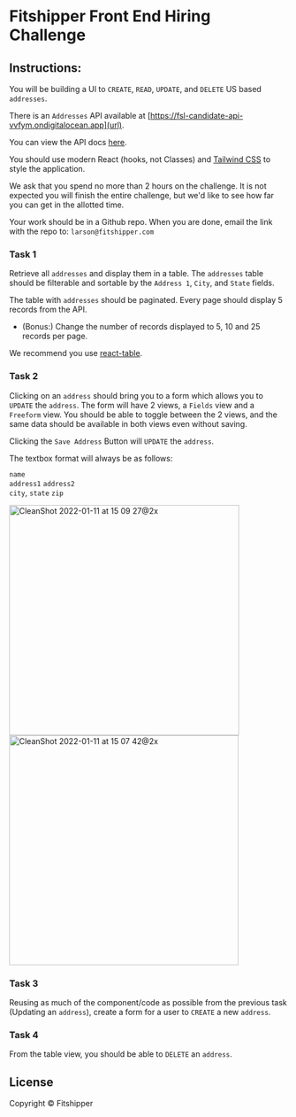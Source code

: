 # Fitshipper Front End Hiring Challenge

## Instructions:

You will be building a UI to `CREATE`, `READ`, `UPDATE`, and `DELETE` US based `addresses`. 

There is an `Addresses` API available at [https://fsl-candidate-api-vvfym.ondigitalocean.app](url).

You can view the API docs [here](https://fsl-candidate-api-vvfym.ondigitalocean.app/documentation/json).  

You should use modern React (hooks, not Classes) and [Tailwind CSS](https://tailwindcss.com/) to style the application.

We ask that you spend no more than 2 hours on the challenge. It is not expected you will finish the entire challenge, but we'd like to see how far you can get in the allotted time.  

Your work should be in a Github repo. When you are done, email the link with the repo to: `larson@fitshipper.com`


### Task 1
Retrieve all `addresses` and display them in a table. The `addresses` table should be filterable and sortable by the `Address 1`, `City`, and `State` fields.

The table with `addresses` should be paginated. Every page should display 5 records from the API.
 - (Bonus:) Change the number of records displayed to 5, 10 and 25 records per page.

We recommend you use [react-table](https://github.com/tannerlinsley/react-table).

### Task 2
Clicking on an `address` should bring you to a form which allows you to `UPDATE` the `address`. The form will have 2 views, a `Fields` view and a `Freeform` view. You should be able to toggle between the 2 views, and the same data should be available in both views even without saving. 

Clicking the `Save Address` Button will `UPDATE` the `address`. 

The textbox format will always be as follows:

`name` <br>
`address1` `address2` <br>
`city`, `state` `zip` <br>

<img width="416" alt="CleanShot 2022-01-11 at 15 09 27@2x" src="https://user-images.githubusercontent.com/1128711/149036046-65b6b57c-07dd-4ab0-b232-ca76d242a2eb.png"><img width="415" alt="CleanShot 2022-01-11 at 15 07 42@2x" src="https://user-images.githubusercontent.com/1128711/149036043-9d16d683-496e-4fa8-a870-d72603b4b735.png">


### Task 3
Reusing as much of the component/code as possible from the previous task (Updating an `address`), create a form for a user to `CREATE` a new `address`. 

### Task 4 
From the table view, you should be able to `DELETE` an `address`. 

## License

Copyright © Fitshipper
